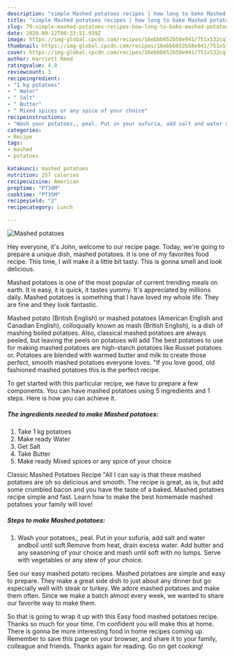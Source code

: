 ```yaml
---
description: "simple Mashed potatoes recipes | how long to bake Mashed potatoes"
title: "simple Mashed potatoes recipes | how long to bake Mashed potatoes"
slug: 79-simple-mashed-potatoes-recipes-how-long-to-bake-mashed-potatoes
date: 2020-09-12T00:33:51.939Z
image: https://img-global.cpcdn.com/recipes/16ebbb652b58e941/751x532cq70/mashed-potatoes-recipe-main-photo.jpg
thumbnail: https://img-global.cpcdn.com/recipes/16ebbb652b58e941/751x532cq70/mashed-potatoes-recipe-main-photo.jpg
cover: https://img-global.cpcdn.com/recipes/16ebbb652b58e941/751x532cq70/mashed-potatoes-recipe-main-photo.jpg
author: Harriett Reed
ratingvalue: 4.8
reviewcount: 3
recipeingredient:
- "1 kg potatoes"
- " Water"
- " Salt"
- " Butter"
- " Mixed spices or any spice of your choice"
recipeinstructions:
- "Wash your potatoes,, peal. Put in your sufuria, add salt and water andboil until soft.Remove from heat, drain excess water. Add butter and any seasoning of your choice and mash until soft with no lumps. Serve with vegetables or any stew of your choice."
categories:
- Recipe
tags:
- mashed
- potatoes

katakunci: mashed potatoes 
nutrition: 257 calories
recipecuisine: American
preptime: "PT34M"
cooktime: "PT35M"
recipeyield: "2"
recipecategory: Lunch

---
```



![Mashed potatoes](https://img-global.cpcdn.com/recipes/16ebbb652b58e941/751x532cq70/mashed-potatoes-recipe-main-photo.jpg)

Hey everyone, it's John, welcome to our recipe page. Today, we're going to prepare a unique dish, mashed potatoes. It is one of my favorites food recipe. This time, I will make it a little bit tasty. This is gonna smell and look delicious.

Mashed potatoes is one of the most popular of current trending meals on earth. It is easy, it is quick, it tastes yummy. It's appreciated by millions daily. Mashed potatoes is something that I have loved my whole life. They are fine and they look fantastic.

Mashed potato (British English) or mashed potatoes (American English and Canadian English), colloquially known as mash (British English), is a dish of mashing boiled potatoes. Also, classical mashed potatoes are always peeled, but leaving the peels on potatoes will add The best potatoes to use for making mashed potatoes are high-starch potatoes like Russet potatoes or. Potatoes are blended with warmed butter and milk to create those perfect, smooth mashed potatoes everyone loves. &#34;If you love good, old fashioned mashed potatoes this is the perfect recipe.


To get started with this particular recipe, we have to prepare a few components. You can have mashed potatoes using 5 ingredients and 1 steps. Here is how you can achieve it.

<!--inarticleads1-->

##### The ingredients needed to make Mashed potatoes:

1. Take 1 kg potatoes
1. Make ready  Water
1. Get  Salt
1. Take  Butter
1. Make ready  Mixed spices or any spice of your choice


Classic Mashed Potatoes Recipe &#34;All I can say is that these mashed potatoes are oh so delicious and smooth. The recipe is great, as is, but add some crumbled bacon and you have the taste of a baked. Mashed potatoes recipe simple and fast. Learn how to make the best homemade mashed potatoes your family will love! 

<!--inarticleads2-->

##### Steps to make Mashed potatoes:

1. Wash your potatoes,, peal. Put in your sufuria, add salt and water andboil until soft.Remove from heat, drain excess water. Add butter and any seasoning of your choice and mash until soft with no lumps. Serve with vegetables or any stew of your choice.


See our easy mashed potato recipes. Mashed potatoes are simple and easy to prepare. They make a great side dish to just about any dinner but go especially well with steak or turkey. We adore mashed potatoes and make them often. Since we make a batch almost every week, we wanted to share our favorite way to make them. 

So that is going to wrap it up with this Easy food mashed potatoes recipe. Thanks so much for your time. I'm confident you will make this at home. There is gonna be more interesting food in home recipes coming up. Remember to save this page on your browser, and share it to your family, colleague and friends. Thanks again for reading. Go on get cooking!
